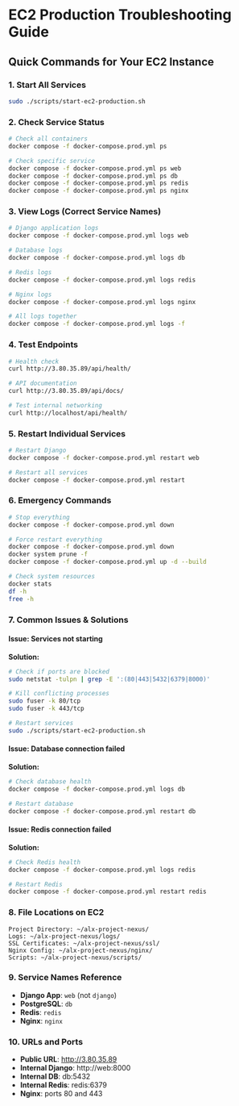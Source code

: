 # EC2 Production Troubleshooting Guide

## Quick Commands for Your EC2 Instance

### 1. Start All Services
```bash
sudo ./scripts/start-ec2-production.sh
```

### 2. Check Service Status
```bash
# Check all containers
docker compose -f docker-compose.prod.yml ps

# Check specific service
docker compose -f docker-compose.prod.yml ps web
docker compose -f docker-compose.prod.yml ps db
docker compose -f docker-compose.prod.yml ps redis
docker compose -f docker-compose.prod.yml ps nginx
```

### 3. View Logs (Correct Service Names)
```bash
# Django application logs
docker compose -f docker-compose.prod.yml logs web

# Database logs
docker compose -f docker-compose.prod.yml logs db

# Redis logs
docker compose -f docker-compose.prod.yml logs redis

# Nginx logs
docker compose -f docker-compose.prod.yml logs nginx

# All logs together
docker compose -f docker-compose.prod.yml logs -f
```

### 4. Test Endpoints
```bash
# Health check
curl http://3.80.35.89/api/health/

# API documentation
curl http://3.80.35.89/api/docs/

# Test internal networking
curl http://localhost/api/health/
```

### 5. Restart Individual Services
```bash
# Restart Django
docker compose -f docker-compose.prod.yml restart web

# Restart all services
docker compose -f docker-compose.prod.yml restart
```

### 6. Emergency Commands
```bash
# Stop everything
docker compose -f docker-compose.prod.yml down

# Force restart everything
docker compose -f docker-compose.prod.yml down
docker system prune -f
docker compose -f docker-compose.prod.yml up -d --build

# Check system resources
docker stats
df -h
free -h
```

### 7. Common Issues & Solutions

#### Issue: Services not starting
**Solution:**
```bash
# Check if ports are blocked
sudo netstat -tulpn | grep -E ':(80|443|5432|6379|8000)'

# Kill conflicting processes
sudo fuser -k 80/tcp
sudo fuser -k 443/tcp

# Restart services
sudo ./scripts/start-ec2-production.sh
```

#### Issue: Database connection failed
**Solution:**
```bash
# Check database health
docker compose -f docker-compose.prod.yml logs db

# Restart database
docker compose -f docker-compose.prod.yml restart db
```

#### Issue: Redis connection failed
**Solution:**
```bash
# Check Redis health
docker compose -f docker-compose.prod.yml logs redis

# Restart Redis
docker compose -f docker-compose.prod.yml restart redis
```

### 8. File Locations on EC2
```
Project Directory: ~/alx-project-nexus/
Logs: ~/alx-project-nexus/logs/
SSL Certificates: ~/alx-project-nexus/ssl/
Nginx Config: ~/alx-project-nexus/nginx/
Scripts: ~/alx-project-nexus/scripts/
```

### 9. Service Names Reference
- **Django App**: `web` (not `django`)
- **PostgreSQL**: `db`
- **Redis**: `redis`
- **Nginx**: `nginx`

### 10. URLs and Ports
- **Public URL**: http://3.80.35.89
- **Internal Django**: http://web:8000
- **Internal DB**: db:5432
- **Internal Redis**: redis:6379
- **Nginx**: ports 80 and 443
